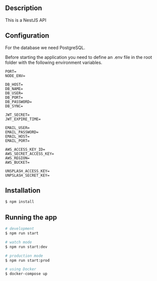 ## Description

This is a NestJS API

## Configuration

For the database we need PostgreSQL.

Before starting the application you need to define an .env file in the root folder with the following environment variables. 

```
PORT=
NODE_ENV=

DB_HOST=
DB_NAME=
DB_USER=
DB_PORT=
DB_PASSWORD=
DB_SYNC=

JWT_SECRET=
JWT_EXPIRE_TIME=

EMAIL_USER=
EMAIL_PASSWORD=
EMAIL_HOST=
EMAIL_PORT=

AWS_ACCESS_KEY_ID=
AWS_SECRET_ACCESS_KEY=
AWS_REGION=
AWS_BUCKET=

UNSPLASH_ACCESS_KEY=
UNPSLASH_SECRET_KEY=
```
## Installation


```bash
$ npm install
```

## Running the app

```bash
# development
$ npm run start

# watch mode
$ npm run start:dev

# production mode
$ npm run start:prod

# using Docker
$ docker-compose up
```
